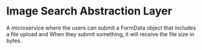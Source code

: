# Image Search Abstraction Layer
A microservice where the users can submit a FormData object that includes a file upload and When they submit something, 
it will receive the file size in bytes.